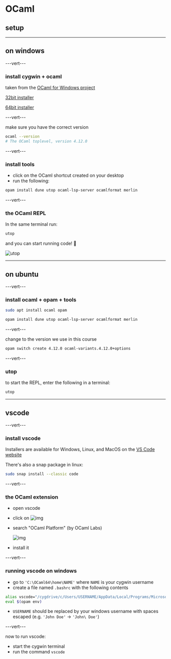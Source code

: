 # OCaml

## setup

---

## on windows

---vert---

### install cygwin + ocaml

taken from the [OCaml for Windows project](https://fdopen.github.io/opam-repository-mingw/installation/)

[32bit installer](https://github.com/fdopen/opam-repository-mingw/releases/download/0.0.0.2/OCaml32.exe)

[64bit installer](https://github.com/fdopen/opam-repository-mingw/releases/download/0.0.0.2/OCaml64.exe)

---vert---

make sure you have the correct version

```bash
ocaml --version
# The OCaml toplevel, version 4.12.0
```

---vert---

### install tools

* click on the OCaml shortcut created on your desktop
* run the following:

```bash
opam install dune utop ocaml-lsp-server ocamlformat merlin
```

---vert---

### the OCaml REPL

In the same terminal run:

```bash
utop
```

and you can start running code! 🎉

![utop](../imgs/utop-repl.png)

---

## on ubuntu

---vert---

### install ocaml + opam + tools

```bash
sudo apt install ocaml opam

opam install dune utop ocaml-lsp-server ocamlformat merlin
```

---vert---

change to the version we use in this course

```bash
opam switch create 4.12.0 ocaml-variants.4.12.0+options
```

---vert---

### utop

to start the REPL, enter the following in a terminal:

```bash
utop
```

---

## vscode

---vert---

### install vscode

Installers are available for Windows, Linux, and MacOS on the [VS Code
website](https://code.visualstudio.com/)

There's also a snap package in linux:

```bash
sudo snap install --classic code
```

---vert---

### the OCaml extension

* open vscode
* click on ![img](../imgs/vscode-extensions.png)
* search "OCaml Platform" (by OCaml Labs)

    ![img](../imgs/ocaml-vscode-extension.png)

* install it

---vert---

### running vscode on windows

* go to `'C:\OCaml64\home\NAME'` where `NAME` is your cygwin username
* create a file named `.bashrc` with the following contents

```bash
alias vscode="/cygdrive/c/Users/USERNAME/AppData/Local/Programs/Microsoft\ VS\ Code/Code.exe &> /dev/null &"
eval $(opam env)
```

* `USERNAME` should be replaced by your windows username with spaces escaped (e.g. `'John Doe'` → `'John\ Doe'`)

---vert---

now to run vscode:

* start the cygwin terminal
* run the command `vscode`
